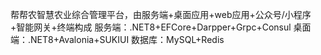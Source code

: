 帮帮农智慧农业综合管理平台，由服务端+桌面应用+web应用+公众号/小程序+智能网关+终端构成
服务端：.NET8+EFCore+Darpper+Grpc+Consul
桌面端：.NET8+Avalonia+SUKIUI
数据库：MySQL+Redis
